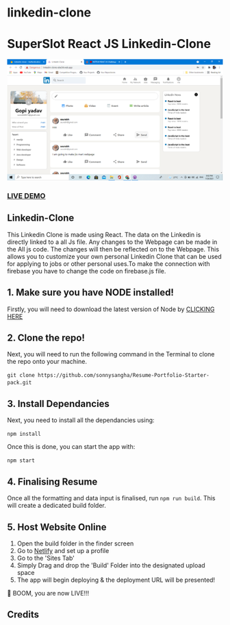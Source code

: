 # linkedin-clone
 # SuperSlot React JS Linkedin-Clone

![SuperSlot React JS Linkedin-Clone](Linkedin-clone.png?raw=true "SuperSlot React JS Linkedin-Clone")

### <a href="https://linkedin-clone-ebe34.web.app/">LIVE DEMO</a>

## Linkedin-Clone

This Linkedin Clone is made using React. The data on the Linkedin is directly linked to a all Js file. Any changes to the Webpage can be made in the All js code. The changes will then be reflected on to the Webpage. This allows you to customize your own personal Linkedin Clone that can be used for applying to jobs or other personal uses.To make the connection with firebase you have to change the code on firebase.js file.

## 1. Make sure you have NODE installed!

Firstly, you will need to download the latest version of Node by <a href="https://nodejs.org/en/download/">CLICKING HERE</a>

## 2. Clone the repo!

Next, you will need to run the following command in the Terminal to clone the repo onto your machine.

```git clone https://github.com/sonnysangha/Resume-Portfolio-Starter-pack.git```

## 3. Install Dependancies

Next, you need to install all the dependancies using:

```npm install```

Once this is done, you can start the app with:

```npm start```


## 4. Finalising Resume

Once all the formatting and data input is finalised, run `npm run build`. This will create a dedicated build folder.

## 5. Host Website Online

1) Open the build folder in the finder screen
2) Go to <a href="https://www.netlify.com/">Netlify</a> and set up a profile
3) Go to the 'Sites Tab'
4) Simply Drag and drop the 'Build' Folder into the designated upload space
5) The app will begin deploying & the deployment URL will be presented!

🚀 BOOM, you are now LIVE!!!

## Credits


